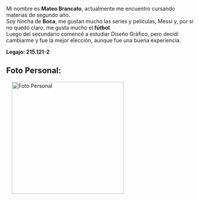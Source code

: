 Mi nombre es **Mateo Brancato**, actualmente me encuentro cursando materias de segundo año.  
Soy hincha de **Boca**, me gustan mucho las series y películas, Messi y, por si no quedó claro, me gusta mucho el **fútbol**.  
Luego del secundario comencé a estudiar Diseño Gráfico, pero decidí cambiarme y fue la mejor elección, aunque fue una buena experiencia.  

**Legajo: 215.121-2**

## Foto Personal:
<img src="https://lh3.googleusercontent.com/a/ACg8ocLpm511SXI1YADM5RGIJN_xDoY9fqC63GY9xYgwck8m7K35w0JA=s288-c-no" 
     alt="Foto Personal" width="300" style="float:left; margin-left:15px;">
